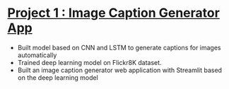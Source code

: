 # [Project 1 : Image Caption Generator App](https://github.com/miladbehrooz/Image_Caption_Generator) 
- Built model based on CNN and LSTM to generate captions for images automatically
- Trained deep learning model on Flickr8K dataset. 
- Built an image caption generator  web application with Streamlit based on the deep learning model  
